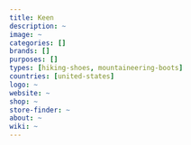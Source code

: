 ```yaml
---
title: Keen
description: ~
image: ~
categories: []
brands: []
purposes: []
types: [hiking-shoes, mountaineering-boots]
countries: [united-states]
logo: ~
website: ~
shop: ~
store-finder: ~
about: ~
wiki: ~
---
```

